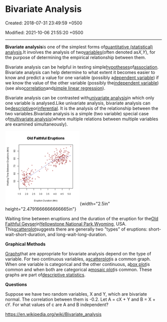 # Bivariate Analysis

Created: 2018-07-31 23:49:59 +0500

Modified: 2021-10-06 21:55:20 +0500

---

**Bivariate analysis**is one of the simplest forms of[quantitative (statistical) analysis](https://en.wikipedia.org/wiki/Statistics).It involves the analysis of two[variables](https://en.wikipedia.org/wiki/Dependent_and_independent_variables)(often denoted as*X*,*Y*), for the purpose of determining the empirical relationship between them.



Bivariate analysis can be helpful in testing simple[hypotheses](https://en.wikipedia.org/wiki/Hypotheses)of[association](https://en.wikipedia.org/wiki/Association_(statistics)). Bivariate analysis can help determine to what extent it becomes easier to know and predict a value for one variable (possibly a[dependent variable](https://en.wikipedia.org/wiki/Dependent_variable)) if we know the value of the other variable (possibly the[independent variable](https://en.wikipedia.org/wiki/Independent_variable)) (see also[correlation](https://en.wikipedia.org/wiki/Correlation)and[simple linear regression](https://en.wikipedia.org/wiki/Simple_linear_regression)).



Bivariate analysis can be contrasted with[univariate analysis](https://en.wikipedia.org/wiki/Univariate_analysis)in which only one variable is analysed.Like univariate analysis, bivariate analysis can be[descriptive](https://en.wikipedia.org/wiki/Descriptive_statistics)or[inferential](https://en.wikipedia.org/wiki/Inferential_statistics). It is the analysis of the relationship between the two variables.Bivariate analysis is a simple (two variable) special case of[multivariate analysis](https://en.wikipedia.org/wiki/Multivariate_analysis)(where multiple relations between multiple variables are examined simultaneously).

![Old FaRhful Eruptions `일뗠,,가 ](media/Bivariate-Analysis-image1.png){width="2.5in" height="2.4791666666666665in"}

Waiting time between eruptions and the duration of the eruption for the[Old Faithful Geyser](https://en.wikipedia.org/wiki/Old_Faithful_Geyser)in[Yellowstone National Park](https://en.wikipedia.org/wiki/Yellowstone_National_Park),[Wyoming](https://en.wikipedia.org/wiki/Wyoming), USA. This[scatterplot](https://en.wikipedia.org/wiki/Scatterplot)suggests there are generally two "types" of eruptions: short-wait-short-duration, and long-wait-long-duration.



**Graphical Methods**

[Graphs](https://en.wikipedia.org/wiki/Statistical_graphics)that are appropriate for bivariate analysis depend on the type of variable. For two continuous variables, a[scatterplot](https://en.wikipedia.org/wiki/Scatterplot)is a common graph. When one variable is categorical and the other continuous, a[box plot](https://en.wikipedia.org/wiki/Box_plot)is common and when both are categorical a[mosaic plot](https://en.wikipedia.org/wiki/Mosaic_plot)is common. These graphs are part of[descriptive statistics](https://en.wikipedia.org/wiki/Descriptive_statistics).



**Questions**

Suppose we have two random variables, X and Y, which are bivariate normal. The correlation between them is -0.2. Let A = cX + Y and B = X + cY. For what values of c are A and B independent?



<https://en.wikipedia.org/wiki/Bivariate_analysis>

